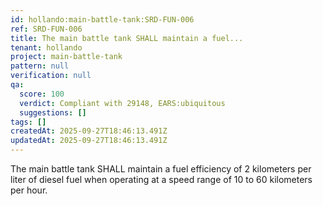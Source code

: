 ```yaml
---
id: hollando:main-battle-tank:SRD-FUN-006
ref: SRD-FUN-006
title: The main battle tank SHALL maintain a fuel...
tenant: hollando
project: main-battle-tank
pattern: null
verification: null
qa:
  score: 100
  verdict: Compliant with 29148, EARS:ubiquitous
  suggestions: []
tags: []
createdAt: 2025-09-27T18:46:13.491Z
updatedAt: 2025-09-27T18:46:13.491Z
---
```


The main battle tank SHALL maintain a fuel efficiency of 2 kilometers per liter of diesel fuel when operating at a speed range of 10 to 60 kilometers per hour.
